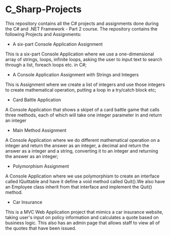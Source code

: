 # C_Sharp-Projects
This repository contains all the C# projects and assignments done during the C# and .NET Framework - Part 2 course. 
The repository contains the following Projects and Assignments:
- A six-part Console Application Assignment

This is a six-part Console Application where we use a one-dimensional array of strings, loops, infinite loops, asking the user to input text to search through a list, foreach loops etc. in C#;
- A Console Application Assignment with Strings and Integers

This is Assignment where we create a list of integers and use those integers to create mathematical operation, putting a loop in a try/catch block etc;
- Card Battle Application

A Console Application that shows a skipet of a card battle game that calls three methods, each of which will take one integer parameter in and return an integer
- Main Method Assignment

A Console Application where we do different mathematical operation on a integer and return the answer as an integer, a decimal and return the answer as a integer and a string, converting it to an integer and returning the answer as an integer;
- Polymorphism Assignment

A Console Application where we use polymorphism to create an interface called IQuittable and have it define a void method called Quit().We also have an Employee class inherit from that interface and implement the Quit() method.

-   Car Insurance
   
 This is a MVC Web Application project that mimics a car insurance website, taking user's input on policy information and calculates a quote based on business logic. This also has an admin page that allows staff to view all of the quotes that have been issued.
